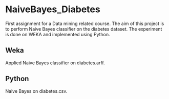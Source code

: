 # NaiveBayes_Diabetes
First assignment for a Data mining related course. The aim of this project is to perform Naive Bayes classifier on the diabetes dataset. The experiment is done on WEKA and implemented using Python.

## Weka
Applied Naive Bayes classifier on diabetes.arff.

## Python
Naive Bayes on diabetes.csv.
